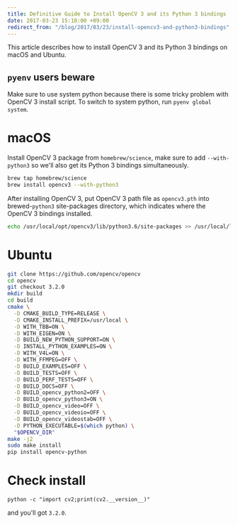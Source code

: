 ```yaml
---
title: Definitive Guide to Install OpenCV 3 and its Python 3 bindings
date: 2017-03-23 15:10:00 +09:00
redirect_from: "/blog/2017/03/23/install-opencv3-and-python3-bindings"
---
```


This article describes how to install OpenCV 3 and its Python 3 bindings on macOS and Ubuntu.

## `pyenv` users beware

Make sure to use system python because there is some tricky problem with OpenCV 3 install script.
To switch to system python, run `pyenv global system`.

# macOS

Install OpenCV 3 package from `homebrew/science`, make sure to add `--with-python3` so we'll also get its Python 3 bindings simultaneously.

```bash
brew tap homebrew/science
brew install opencv3 --with-python3
```

After installing OpenCV 3, put OpenCV 3 path file as `opencv3.pth` into brewed-`python3` site-packages directory, which indicates where the OpenCV 3 bindings installed.

```bash
echo /usr/local/opt/opencv3/lib/python3.6/site-packages >> /usr/local/lib/python3.6/site-packages/opencv3.pth
```

# Ubuntu

```bash
git clone https://github.com/opencv/opencv
cd opencv
git checkout 3.2.0
mkdir build
cd build
cmake \
  -D CMAKE_BUILD_TYPE=RELEASE \
  -D CMAKE_INSTALL_PREFIX=/usr/local \
  -D WITH_TBB=ON \
  -D WITH_EIGEN=ON \
  -D BUILD_NEW_PYTHON_SUPPORT=ON \
  -D INSTALL_PYTHON_EXAMPLES=ON \
  -D WITH_V4L=ON \
  -D WITH_FFMPEG=OFF \
  -D BUILD_EXAMPLES=OFF \
  -D BUILD_TESTS=OFF \
  -D BUILD_PERF_TESTS=OFF \
  -D BUILD_DOCS=OFF \
  -D BUILD_opencv_python2=OFF \
  -D BUILD_opencv_python3=ON \
  -D BUILD_opencv_video=OFF \
  -D BUILD_opencv_videoio=OFF \
  -D BUILD_opencv_videostab=OFF \
  -D PYTHON_EXECUTABLE=$(which python) \
  "$OPENCV_DIR"
make -j2
sudo make install
pip install opencv-python
```

# Check install

```
python -c "import cv2;print(cv2.__version__)"
```

and you'll got `3.2.0`.

